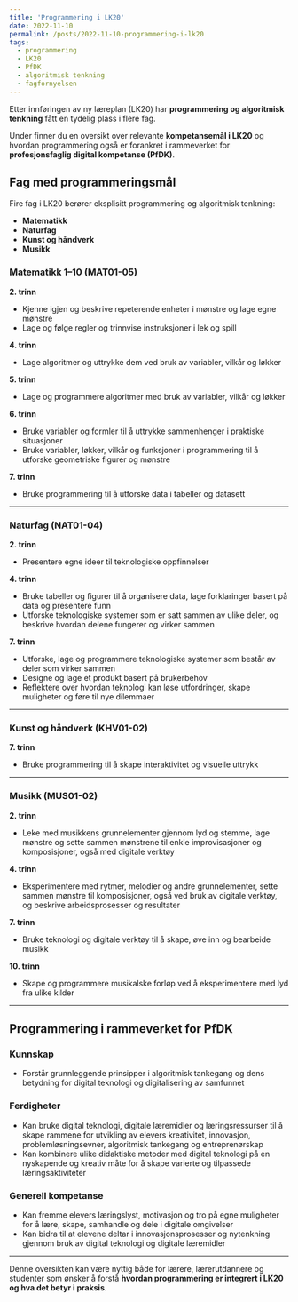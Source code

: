 ```yaml
---
title: 'Programmering i LK20'
date: 2022-11-10
permalink: /posts/2022-11-10-programmering-i-lk20
tags:
  - programmering
  - LK20
  - PfDK
  - algoritmisk tenkning
  - fagfornyelsen
---
```


Etter innføringen av ny læreplan (LK20) har **programmering og algoritmisk tenkning** fått en tydelig plass i flere fag. 

Under finner du en oversikt over relevante **kompetansemål i LK20** og hvordan programmering også er forankret i rammeverket for **profesjonsfaglig digital kompetanse (PfDK)**.

## Fag med programmeringsmål

Fire fag i LK20 berører eksplisitt programmering og algoritmisk tenkning:

- **Matematikk**
- **Naturfag**
- **Kunst og håndverk**
- **Musikk**

### Matematikk 1–10 (MAT01-05)

**2. trinn**

- Kjenne igjen og beskrive repeterende enheter i mønstre og lage egne mønstre  
- Lage og følge regler og trinnvise instruksjoner i lek og spill

**4. trinn**

- Lage algoritmer og uttrykke dem ved bruk av variabler, vilkår og løkker

**5. trinn**

- Lage og programmere algoritmer med bruk av variabler, vilkår og løkker

**6. trinn**

- Bruke variabler og formler til å uttrykke sammenhenger i praktiske situasjoner  
- Bruke variabler, løkker, vilkår og funksjoner i programmering til å utforske geometriske figurer og mønstre

**7. trinn**

- Bruke programmering til å utforske data i tabeller og datasett

---

### Naturfag (NAT01-04)

**2. trinn**

- Presentere egne ideer til teknologiske oppfinnelser

**4. trinn**

- Bruke tabeller og figurer til å organisere data, lage forklaringer basert på data og presentere funn  
- Utforske teknologiske systemer som er satt sammen av ulike deler, og beskrive hvordan delene fungerer og virker sammen

**7. trinn**

- Utforske, lage og programmere teknologiske systemer som består av deler som virker sammen  
- Designe og lage et produkt basert på brukerbehov  
- Reflektere over hvordan teknologi kan løse utfordringer, skape muligheter og føre til nye dilemmaer

---

### Kunst og håndverk (KHV01-02)

**7. trinn**

- Bruke programmering til å skape interaktivitet og visuelle uttrykk

---

### Musikk (MUS01-02)

**2. trinn**

- Leke med musikkens grunnelementer gjennom lyd og stemme, lage mønstre og sette sammen mønstrene til enkle improvisasjoner og komposisjoner, også med digitale verktøy

**4. trinn**

- Eksperimentere med rytmer, melodier og andre grunnelementer, sette sammen mønstre til komposisjoner, også ved bruk av digitale verktøy, og beskrive arbeidsprosesser og resultater

**7. trinn**

- Bruke teknologi og digitale verktøy til å skape, øve inn og bearbeide musikk

**10. trinn**

- Skape og programmere musikalske forløp ved å eksperimentere med lyd fra ulike kilder

---

## Programmering i rammeverket for PfDK

### Kunnskap

- Forstår grunnleggende prinsipper i algoritmisk tankegang og dens betydning for digital teknologi og digitalisering av samfunnet

### Ferdigheter

- Kan bruke digital teknologi, digitale læremidler og læringsressurser til å skape rammene for utvikling av elevers kreativitet, innovasjon, problemløsningsevner, algoritmisk tankegang og entreprenørskap  
- Kan kombinere ulike didaktiske metoder med digital teknologi på en nyskapende og kreativ måte for å skape varierte og tilpassede læringsaktiviteter

### Generell kompetanse

- Kan fremme elevers læringslyst, motivasjon og tro på egne muligheter for å lære, skape, samhandle og dele i digitale omgivelser  
- Kan bidra til at elevene deltar i innovasjonsprosesser og nytenkning gjennom bruk av digital teknologi og digitale læremidler

---

Denne oversikten kan være nyttig både for lærere, lærerutdannere og studenter som ønsker å forstå **hvordan programmering er integrert i LK20 og hva det betyr i praksis**.